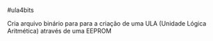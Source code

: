 #ula4bits

Cria arquivo binário para para a criação de uma ULA (Unidade Lógica Aritmética) através de uma EEPROM